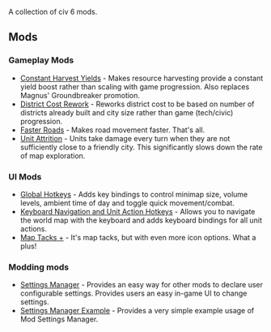 A collection of civ 6 mods.

## Mods 
### Gameplay Mods
* [Constant Harvest Yields](ConstantHarvestYields) - Makes resource harvesting provide a constant yield boost rather than scaling with game progression.  Also replaces Magnus' Groundbreaker promotion.
* [District Cost Rework](DistrictCostRework) - Reworks district cost to be based on number of districts already built and city size rather than game (tech/civic) progression.
* [Faster Roads](FasterRoads) - Makes road movement faster.  That's all.
* [Unit Attrition](UnitAttritiion) - Units take damage every turn when they are not sufficiently close to a friendly city.  This significantly slows down the rate of map exploration.

### UI Mods
* [Global Hotkeys](GlobalKeyBindings) - Adds key bindings to control minimap size, volume levels, ambient time of day and toggle quick movement/combat.
* [Keyboard Navigation and Unit Action Hotkeys](MoreKeyBindings) - Allows you to navigate the world map with the keyboard and adds keyboard bindings for all unit actions.
* [Map Tacks +](MapTacksPlus) - It's map tacks, but with even more icon options.  What a plus!

### Modding mods
* [Settings Manager](SettingsManager) - Provides an easy way for other mods to declare user configurable settings.  Provides users an easy in-game UI to change settings.
* [Settings Manager Example](SettingsManagerExample) - Provides a very simple example usage of Mod Settings Manager. 